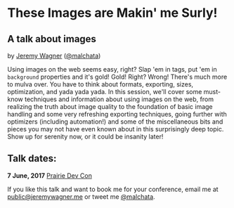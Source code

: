 # These Images are Makin' me Surly!
## A talk about images
by [Jeremy Wagner](https://jeremywagner.me) ([@malchata](https://twitter.com/malchata))

Using images on the web seems easy, right? Slap 'em in tags, put 'em in `background` properties and it's gold! Gold! Right? Wrong! There's much more to mulva over. You have to think about formats, exporting, sizes, optimization, and yada yada yada. In this session, we'll cover some must-know techniques and information about using images on the web, from realizing the truth about image quality to the foundation of basic image handling and some very refreshing exporting techniques, going further with optimizers (including automation!) and some of the miscellaneous bits and pieces you may not have even known about in this surprisingly deep topic. Show up for serenity now, or it could be insanity later!

## Talk dates:
**7 June, 2017** [Prairie Dev Con](http://prairiedevcon.com/Schedule)

If you like this talk and want to book me for your conference, email me at [public@jeremywagner.me](public@jeremywagner.me) or tweet me [@malchata](https://twitter.com/malchata).
